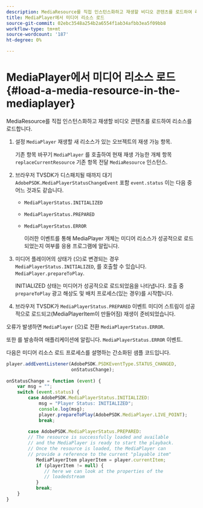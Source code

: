 ```yaml
---
description: MediaResource를 직접 인스턴스화하고 재생할 비디오 콘텐츠를 로드하여 리소스를 로드합니다.
title: MediaPlayer에서 미디어 리소스 로드
source-git-commit: 02ebc3548a254b2a6554f1ab34afbb3ea5f09bb8
workflow-type: tm+mt
source-wordcount: '187'
ht-degree: 0%

---
```


# MediaPlayer에서 미디어 리소스 로드 {#load-a-media-resource-in-the-mediaplayer}

MediaResource를 직접 인스턴스화하고 재생할 비디오 콘텐츠를 로드하여 리소스를 로드합니다.

1. 설정 `MediaPlayer` 재생할 새 리소스가 있는 오브젝트의 재생 가능 항목.

   기존 항목 바꾸기 `MediaPlayer` 를 호출하여 현재 재생 가능한 개체 항목 `replaceCurrentResource` 기존 항목 전달 `MediaResource` 인스턴스.

1. 브라우저 TVSDK가 디스패치될 때까지 대기 `AdobePSDK.MediaPlayerStatusChangeEvent` 포함 `event.status` 이는 다음 중 어느 것과도 같습니다.

   * `MediaPlayerStatus.INITIALIZED`
   * `MediaPlayerStatus.PREPARED`
   * `MediaPlayerStatus.ERROR`

     이러한 이벤트를 통해 MediaPlayer 개체는 미디어 리소스가 성공적으로 로드되었는지 여부를 응용 프로그램에 알립니다.

1. 미디어 플레이어의 상태가 (으)로 변경되는 경우 `MediaPlayerStatus.INITIALIZED`, 를 호출할 수 있습니다. `MediaPlayer.prepareToPlay`.

   INITIALIZED 상태는 미디어가 성공적으로 로드되었음을 나타냅니다. 호출 중 `prepareToPlay` 광고 해상도 및 배치 프로세스(있는 경우)를 시작합니다.
1. 브라우저 TVSDK가 `MediaPlayerStatus.PREPARED` 이벤트 미디어 스트림이 성공적으로 로드되고(MediaPlayerItem이 만들어짐) 재생이 준비되었습니다.

오류가 발생하면 `MediaPlayer` (으)로 전환 `MediaPlayerStatus.ERROR`.

또한 를 발송하여 애플리케이션에 알립니다. `MediaPlayerStatus.ERROR` 이벤트.

><!--<a id="example_3774607C6F08473282CF0CB7F3D82373"></a>-->

다음은 미디어 리소스 로드 프로세스를 설명하는 간소화된 샘플 코드입니다.

```js
player.addEventListener(AdobePSDK.PSDKEventType.STATUS_CHANGED,  
                        onStatusChange); 
 
onStatusChange = function (event) { 
    var msg = ""; 
    switch (event.status) { 
        case AdobePSDK.MediaPlayerStatus.INITIALIZED: 
            msg = "Player Status: INITIALIZED"; 
            console.log(msg); 
            player.prepareToPlay(AdobePSDK.MediaPlayer.LIVE_POINT); 
            break; 
 
        case AdobePSDK.MediaPlayerStatus.PREPARED: 
        // The resource is successfully loaded and available 
        // and the MediaPlayer is ready to start the playback. 
        // Once the resource is loaded, the MediaPlayer can 
        // provide a reference to the current "playable item" 
           MediaPlayerItem playerItem = player.currentItem; 
           if (playerItem != null) {  
              // here we can look at the properties of the  
              // loadedstream 
           } 
           break; 
    } 
}
```
